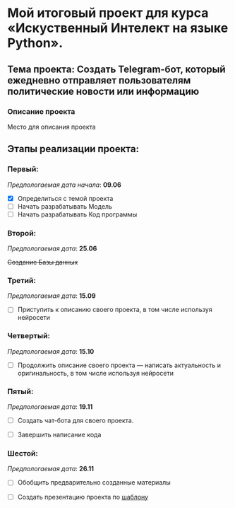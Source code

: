 # Мой итоговый проект для курса «Искуственный Интелект на языке Python».

## Тема проекта: Создать Telegram-бот, который ежедневно отправляет пользователям политические новости или информацию

### Описание проекта

Место для описания проекта

## Этапы реализации проекта:

### Первый:
_Предпологаемая дата начала_: __09.06__

- [X] Определиться с темой проекта
- [ ] Начать разрабатывать Модель 
- [ ] Начать разрабатывать Код программы

### Второй:
_Предпологаемая дата_: __25.06__

~~Создание Базы данных~~

### Третий:
_Предпологаемая дата_: __15.09__

- [ ] Приступить к описанию своего проекта, в том числе используя нейросети

### Четвертый:
_Предпологаемая дата_: __15.10__

- [ ] Продолжить описание своего проекта — написать актуальность и оригинальность, в том числе используя нейросети

### Пятый:
_Предпологаемая дата_: __19.11__

- [ ] Создать чат-бота для своего проекта.

- [ ] Завершить написание кода

### Шестой:
_Предпологаемая дата_: __26.11__

- [ ] Обобщить предварительно созданные материалы 
- [ ] Создать презентацию проекта по [шаблону](https://docs.google.com/presentation/d/1u4fXMUhLJ_xUEiWiMna5MJNnXslVMSVsm21t7wzH4j4/edit?slide=id.g30a110056d3_0_0#slide=id.g30a110056d3_0_0)

